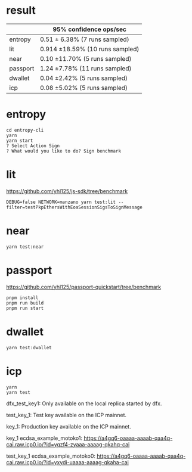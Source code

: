 # result

||95% confidence ops/sec|
|---|---|
|entropy|0.51 ± 6.38% (7 runs sampled)||
|lit|0.914 ±18.59% (10 runs sampled)||
|near|0.10 ±11.70% (5 runs sampled)||
|passport|1.24 ±7.78% (11 runs sampled)||
|dwallet|0.04 ±2.42% (5 runs sampled)||
|icp|0.08 ±5.02% (5 runs sampled)|

# entropy
```
cd entropy-cli
yarn
yarn start
? Select Action Sign
? What would you like to do? Sign benchmark
```

# lit
https://github.com/yhl125/js-sdk/tree/benchmark
```
DEBUG=false NETWORK=manzano yarn test:lit --filter=testPkpEthersWithEoaSessionSigsToSignMessage
```

# near
```
yarn test:near
```

# passport
https://github.com/yhl125/passport-quickstart/tree/benchmark
```
pnpm install
pnpm run build
pnpm run start
```

# dwallet
```
yarn test:dwallet
```

# icp
```
yarn
yarn test
```
dfx_test_key1: Only available on the local replica started by dfx.

test_key_1: Test key available on the ICP mainnet.

key_1: Production key available on the ICP mainnet.

key_1
ecdsa_example_motoko1: https://a4gq6-oaaaa-aaaab-qaa4q-cai.raw.icp0.io/?id=yqzf4-zyaaa-aaaag-qkahq-cai

test_key_1
ecdsa_example_motoko0: https://a4gq6-oaaaa-aaaab-qaa4q-cai.raw.icp0.io/?id=yxydi-uaaaa-aaaag-qkaha-cai

